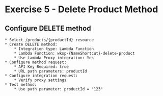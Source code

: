 # Exercise 5 - Delete Product Method

## Configure DELETE method
    * Select /products/{productId} resource
    * Create DELETE method:
        * Integration type: Lambda Function
        * Lambda Function: wksp-{NameShortcut}-delete-product
        * Use Lambda Proxy integration: Yes
    * Configure method request:
        * API Key Required: true
        * URL path parameters: productId
    * Configure integration request:
        * Verify proxy settings
    * Test method:
        * Use path parameter: productId = "123"
